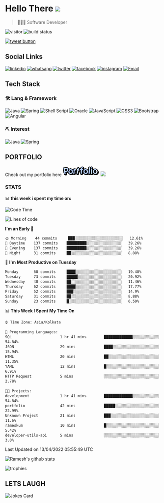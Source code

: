 
# Hello There <img src="https://media.giphy.com/media/hvRJCLFzcasrR4ia7z/giphy.gif" width="25px">

> 👨🏻‍💻 Software Developer

![visitor](https://visitor-badge.glitch.me/badge?page_id=rameskum) ![build status](https://github.com/rameskum/rameskum/workflows/build/badge.svg)

<a href="https://twitter.com/intent/tweet?text=Share&url=https%3A%2F%2Frameskum.com&hashtags=portfolio&original_referer=http%3A%2F%2Fgithub.com%2F&tw_p=tweetbutton" target="_blank">
  <img src="http://jpillora.com/github-twitter-button/img/tweet.png"
       alt="tweet button" title="Share"></img>
</a>

## Social Links

[![linkedin](https://img.shields.io/badge/LinkedIn-0077B5?style=for-the-badge&logo=linkedin&logoColor=white)](https://www.linkedin.com/in/rameskum/) [![whatsapp](https://img.shields.io/badge/WhatsApp-25D366?style=for-the-badge&logo=whatsapp&logoColor=white)](https://wa.me/+917064247865) [![twitter](https://img.shields.io/badge/Twitter-1DA1F2?style=for-the-badge&logo=twitter&logoColor=white)](https://twitter.com/rameskum) [![facebook](https://img.shields.io/badge/Facebook-1877F2?style=for-the-badge&logo=facebook&logoColor=white)](https://www.facebook.com/rameskum.fb) [![instagram](https://img.shields.io/badge/Instagram-E4405F?style=for-the-badge&logo=instagram&logoColor=white)](https://www.instagram.com/rameskum.ms/) [![Email](https://img.shields.io/badge/Microsoft_Outlook-0078D4?style=for-the-badge&logo=microsoft-outlook&logoColor=white)](mailto:rameskum.ms@outlook.com)

## Tech Stack

### 🛠 Lang & Framework

![Java](https://img.shields.io/badge/java-%23ED8B00.svg?style=for-the-badge&logo=java&logoColor=white) ![Spring](https://img.shields.io/badge/spring-%236DB33F.svg?style=for-the-badge&logo=spring&logoColor=white) ![Shell Script](https://img.shields.io/badge/shell_script-%23121011.svg?style=for-the-badge&logo=gnu-bash&logoColor=white) ![Oracle](https://img.shields.io/badge/Oracle-F80000?style=for-the-badge&logo=oracle&logoColor=white) ![JavaScript](https://img.shields.io/badge/javascript-%23323330.svg?style=for-the-badge&logo=javascript&logoColor=%23F7DF1E) ![CSS3](https://img.shields.io/badge/css3-%231572B6.svg?style=for-the-badge&logo=css3&logoColor=white) ![Bootstrap](https://img.shields.io/badge/bootstrap-%23563D7C.svg?style=for-the-badge&logo=bootstrap&logoColor=white) ![Angular](https://img.shields.io/badge/angular-%23DD0031.svg?style=for-the-badge&logo=angular&logoColor=white)

### ⛏ Interest

![Java](https://img.shields.io/badge/java-%23ED8B00.svg?style=for-the-badge&logo=java&logoColor=white) ![Spring](https://img.shields.io/badge/spring-%236DB33F.svg?style=for-the-badge&logo=spring&logoColor=white)

## PORTFOLIO

Check out my portfolio here [![PORFOLIO](res/portfolio.gif)](https://rameskum.com) <img src="https://media4.giphy.com/media/3ohhwjlY5Qvz1SA4Y8/giphy.gif?cid=790b7611c14d5b41f651c2be47dde117af00c078726bf08f&rid=giphy.gif&ct=s" width="30px">

### STATS

📊 **this week i spent my time on:**

<!--START_SECTION:waka-->
![Code Time](http://img.shields.io/badge/Code%20Time-5%20hrs%2043%20mins-blue)

![Lines of code](https://img.shields.io/badge/From%20Hello%20World%20I%27ve%20Written-557%20Thousand%20lines%20of%20code-blue)

**I'm an Early 🐤** 

```text
🌞 Morning    44 commits     ███░░░░░░░░░░░░░░░░░░░░░░   12.61% 
🌆 Daytime    137 commits    █████████░░░░░░░░░░░░░░░░   39.26% 
🌃 Evening    137 commits    █████████░░░░░░░░░░░░░░░░   39.26% 
🌙 Night      31 commits     ██░░░░░░░░░░░░░░░░░░░░░░░   8.88%

```
📅 **I'm Most Productive on Tuesday** 

```text
Monday       68 commits     ████░░░░░░░░░░░░░░░░░░░░░   19.48% 
Tuesday      73 commits     █████░░░░░░░░░░░░░░░░░░░░   20.92% 
Wednesday    40 commits     ██░░░░░░░░░░░░░░░░░░░░░░░   11.46% 
Thursday     62 commits     ████░░░░░░░░░░░░░░░░░░░░░   17.77% 
Friday       52 commits     ███░░░░░░░░░░░░░░░░░░░░░░   14.9% 
Saturday     31 commits     ██░░░░░░░░░░░░░░░░░░░░░░░   8.88% 
Sunday       23 commits     █░░░░░░░░░░░░░░░░░░░░░░░░   6.59%

```


📊 **This Week I Spent My Time On** 

```text
⌚︎ Time Zone: Asia/Kolkata

💬 Programming Languages: 
SQL                      1 hr 41 mins        █████████████░░░░░░░░░░░░   54.84% 
JSON                     29 mins             ████░░░░░░░░░░░░░░░░░░░░░   15.94% 
HTML                     20 mins             ██░░░░░░░░░░░░░░░░░░░░░░░   11.35% 
YAML                     12 mins             █░░░░░░░░░░░░░░░░░░░░░░░░   6.91% 
HTTP Request             5 mins              ░░░░░░░░░░░░░░░░░░░░░░░░░   2.78%

🐱‍💻 Projects: 
development              1 hr 41 mins        █████████████░░░░░░░░░░░░   54.84% 
portfolio                42 mins             █████░░░░░░░░░░░░░░░░░░░░   22.99% 
Unknown Project          21 mins             ███░░░░░░░░░░░░░░░░░░░░░░   11.6% 
rameskum                 10 mins             █░░░░░░░░░░░░░░░░░░░░░░░░   5.42% 
developer-utils-api      5 mins              ░░░░░░░░░░░░░░░░░░░░░░░░░   3.0%

```


 Last Updated on 13/04/2022 05:55:49 UTC
<!--END_SECTION:waka-->

![Ramesh's github stats](https://github-readme-stats.vercel.app/api?username=rameskum&show_icons=true&count_private=true&theme=dark)

![trophies](https://github-profile-trophy.vercel.app/?username=rameskum)

## LETS LAUGH

![Jokes Card](https://readme-jokes.vercel.app/api)


